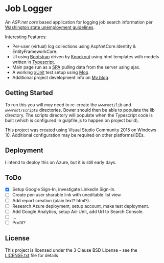 # Job Logger

An *ASP.net core* based application for logging job search information per
[Washington state unemployment guidelines](https://esd.wa.gov/unemployment/job-search-requirements).

Interesting Features:

* Per-user (virtual) log collections using AspNetCore.Identity & EntityFrameworkCore.
* UI using [Bootstrap](http://getbootstrap.com/getting-started/) driven by
    [Knockout](http://knockoutjs.com/index.html) using html templates with
    models written in [Typescript](https://www.typescriptlang.org/index.html).
* Main page run as a <abbr title="Single Page Application">SPA</abbr> pulling
    data from the server using ajax.
* A working [xUnit](https://xunit.github.io/) test setup using
    [Moq](https://github.com/Moq/moq4/wiki/Quickstart).
* Additional project development info on [My blog](http://kitsu.github.io/tags/aspnetcore/).

## Getting Started

To run this you will *may* need to re-create the `wwwroot/lib` and
`wwwroot/scripts` directories. Bower should then be able to populate the lib
directory. The scripts directory will populate when the Typescript code is
built (which is configured in gulpfile.js to happen on project build).

This project was created using Visual Studio Community 2015 on Windows 10.
Additional configuration may be required on other platforms/IDEs.

## Deployment

I intend to deploy this on Azure, but it is still early days.

## ToDo

- [x] Setup Google Sign-In, investigate LinkedIn Sign-In.
- [ ] Create per-user sharable link with uneditable list view.
- [ ] Add report creation (plain text? html?).
- [ ] Research Azure deployment, setup account, make test deployment.
- [ ] Add Google Analytics, setup Ad-Unit, add Url to Search Console.
- [ ] ...
- [ ] Profit?

## License

This project is licensed under the 3 Clause BSD License - see the
[LICENSE.txt](LICENSE.txt) file for details

